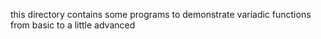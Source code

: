this directory contains some programs to demonstrate variadic functions from basic to a little advanced
